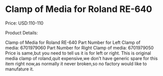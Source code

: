 # Clamp of Media for Roland RE-640

Price: USD:110-110

Product Details:

Clamp of Media for Roland RE-640
Part Number for Left Clamp of media: 6701979060
Part Number for Right Clamp of media:
6701979050
Price is same,but you need to tell us it is for left or right.
This is original media clamp of roland,quit expensive,we don't have generic spare for this item right now,as normally it never broken,so no factory would like to manufature it.